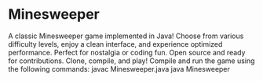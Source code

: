 # Minesweeper
A classic Minesweeper game implemented in Java! Choose from various difficulty levels, enjoy a clean interface, and experience optimized performance. Perfect for nostalgia or coding fun. Open source and ready for contributions. Clone, compile, and play!
Compile and run the game using the following commands:
javac Minesweeper.java
java Minesweeper